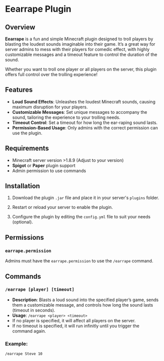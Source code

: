 # Eearrape Plugin

## Overview
**Eearrape** is a fun and simple Minecraft plugin designed to troll players by blasting the loudest sounds imaginable into their game. It’s a great way for server admins to mess with their players for comedic effect, with highly customizable messages and a timeout feature to control the duration of the sound.

Whether you want to troll one player or all players on the server, this plugin offers full control over the trolling experience!

## Features
- **Loud Sound Effects**: Unleashes the loudest Minecraft sounds, causing maximum disruption for your players.
- **Customizable Messages**: Set unique messages to accompany the sound, tailoring the experience to your trolling needs.
- **Timeout Control**: Set a timeout for how long the ear-raping sound lasts.
- **Permission-Based Usage**: Only admins with the correct permission can use the plugin.

## Requirements
- Minecraft server version >1.8.9 (Adjust to your version)
- **Spigot** or **Paper** plugin support
- Admin permission to use commands

## Installation

1. Download the plugin `.jar` file and place it in your server's `plugins` folder.

2. Restart or reload your server to enable the plugin.

3. Configure the plugin by editing the `config.yml` file to suit your needs (optional).

## Permissions

### `earrape.permission`
Admins must have the `earrape.permission` to use the `/earrape` command.

## Commands

### `/earrape [player] [timeout]`
- **Description**: Blasts a loud sound into the specified player’s game, sends them a customizable message, and controls how long the sound lasts (timeout in seconds).
- **Usage**: `/earrape <player> <timeout>`
- If no player is specified, it will affect all players on the server.
- If no timeout is specified, it will run infinitly until you trigger the command again.

### Example:
```bash
/earrape Steve 10
